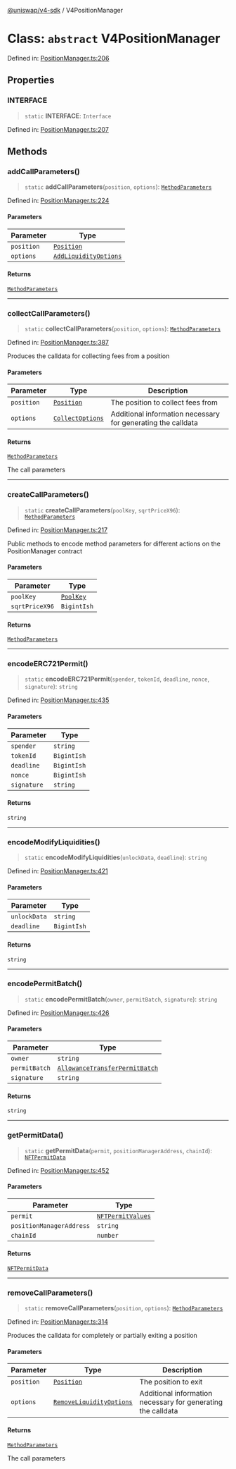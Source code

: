 [@uniswap/v4-sdk](../overview.md) / V4PositionManager

# Class: `abstract` V4PositionManager

Defined in: [PositionManager.ts:206](https://github.com/Uniswap/sdks/blob/c1c9f64f11640c79a680f539823458931629e6ed/sdks/v4-sdk/src/PositionManager.ts#L206)

## Properties

### INTERFACE

> `static` **INTERFACE**: `Interface`

Defined in: [PositionManager.ts:207](https://github.com/Uniswap/sdks/blob/c1c9f64f11640c79a680f539823458931629e6ed/sdks/v4-sdk/src/PositionManager.ts#L207)

## Methods

### addCallParameters()

> `static` **addCallParameters**(`position`, `options`): [`MethodParameters`](../interfaces/MethodParameters.md)

Defined in: [PositionManager.ts:224](https://github.com/Uniswap/sdks/blob/c1c9f64f11640c79a680f539823458931629e6ed/sdks/v4-sdk/src/PositionManager.ts#L224)

#### Parameters

| Parameter | Type |
| ------ | ------ |
| `position` | [`Position`](Position.md) |
| `options` | [`AddLiquidityOptions`](../overview.md#addliquidityoptions) |

#### Returns

[`MethodParameters`](../interfaces/MethodParameters.md)

***

### collectCallParameters()

> `static` **collectCallParameters**(`position`, `options`): [`MethodParameters`](../interfaces/MethodParameters.md)

Defined in: [PositionManager.ts:387](https://github.com/Uniswap/sdks/blob/c1c9f64f11640c79a680f539823458931629e6ed/sdks/v4-sdk/src/PositionManager.ts#L387)

Produces the calldata for collecting fees from a position

#### Parameters

| Parameter | Type | Description |
| ------ | ------ | ------ |
| `position` | [`Position`](Position.md) | The position to collect fees from |
| `options` | [`CollectOptions`](../overview.md#collectoptions) | Additional information necessary for generating the calldata |

#### Returns

[`MethodParameters`](../interfaces/MethodParameters.md)

The call parameters

***

### createCallParameters()

> `static` **createCallParameters**(`poolKey`, `sqrtPriceX96`): [`MethodParameters`](../interfaces/MethodParameters.md)

Defined in: [PositionManager.ts:217](https://github.com/Uniswap/sdks/blob/c1c9f64f11640c79a680f539823458931629e6ed/sdks/v4-sdk/src/PositionManager.ts#L217)

Public methods to encode method parameters for different actions on the PositionManager contract

#### Parameters

| Parameter | Type |
| ------ | ------ |
| `poolKey` | [`PoolKey`](../overview.md#poolkey) |
| `sqrtPriceX96` | `BigintIsh` |

#### Returns

[`MethodParameters`](../interfaces/MethodParameters.md)

***

### encodeERC721Permit()

> `static` **encodeERC721Permit**(`spender`, `tokenId`, `deadline`, `nonce`, `signature`): `string`

Defined in: [PositionManager.ts:435](https://github.com/Uniswap/sdks/blob/c1c9f64f11640c79a680f539823458931629e6ed/sdks/v4-sdk/src/PositionManager.ts#L435)

#### Parameters

| Parameter | Type |
| ------ | ------ |
| `spender` | `string` |
| `tokenId` | `BigintIsh` |
| `deadline` | `BigintIsh` |
| `nonce` | `BigintIsh` |
| `signature` | `string` |

#### Returns

`string`

***

### encodeModifyLiquidities()

> `static` **encodeModifyLiquidities**(`unlockData`, `deadline`): `string`

Defined in: [PositionManager.ts:421](https://github.com/Uniswap/sdks/blob/c1c9f64f11640c79a680f539823458931629e6ed/sdks/v4-sdk/src/PositionManager.ts#L421)

#### Parameters

| Parameter | Type |
| ------ | ------ |
| `unlockData` | `string` |
| `deadline` | `BigintIsh` |

#### Returns

`string`

***

### encodePermitBatch()

> `static` **encodePermitBatch**(`owner`, `permitBatch`, `signature`): `string`

Defined in: [PositionManager.ts:426](https://github.com/Uniswap/sdks/blob/c1c9f64f11640c79a680f539823458931629e6ed/sdks/v4-sdk/src/PositionManager.ts#L426)

#### Parameters

| Parameter | Type |
| ------ | ------ |
| `owner` | `string` |
| `permitBatch` | [`AllowanceTransferPermitBatch`](../interfaces/AllowanceTransferPermitBatch.md) |
| `signature` | `string` |

#### Returns

`string`

***

### getPermitData()

> `static` **getPermitData**(`permit`, `positionManagerAddress`, `chainId`): [`NFTPermitData`](../interfaces/NFTPermitData.md)

Defined in: [PositionManager.ts:452](https://github.com/Uniswap/sdks/blob/c1c9f64f11640c79a680f539823458931629e6ed/sdks/v4-sdk/src/PositionManager.ts#L452)

#### Parameters

| Parameter | Type |
| ------ | ------ |
| `permit` | [`NFTPermitValues`](../interfaces/NFTPermitValues.md) |
| `positionManagerAddress` | `string` |
| `chainId` | `number` |

#### Returns

[`NFTPermitData`](../interfaces/NFTPermitData.md)

***

### removeCallParameters()

> `static` **removeCallParameters**(`position`, `options`): [`MethodParameters`](../interfaces/MethodParameters.md)

Defined in: [PositionManager.ts:314](https://github.com/Uniswap/sdks/blob/c1c9f64f11640c79a680f539823458931629e6ed/sdks/v4-sdk/src/PositionManager.ts#L314)

Produces the calldata for completely or partially exiting a position

#### Parameters

| Parameter | Type | Description |
| ------ | ------ | ------ |
| `position` | [`Position`](Position.md) | The position to exit |
| `options` | [`RemoveLiquidityOptions`](../overview.md#removeliquidityoptions) | Additional information necessary for generating the calldata |

#### Returns

[`MethodParameters`](../interfaces/MethodParameters.md)

The call parameters
